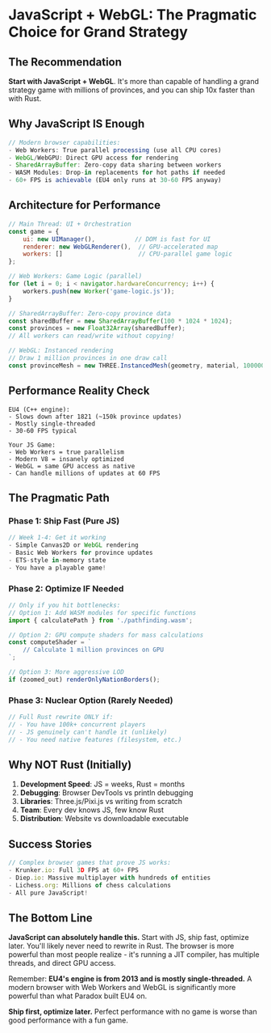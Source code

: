 # JavaScript + WebGL: The Pragmatic Choice for Grand Strategy

## The Recommendation

**Start with JavaScript + WebGL**. It's more than capable of handling a grand strategy game with millions of provinces, and you can ship 10x faster than with Rust.

## Why JavaScript IS Enough

```javascript
// Modern browser capabilities:
- Web Workers: True parallel processing (use all CPU cores)
- WebGL/WebGPU: Direct GPU access for rendering
- SharedArrayBuffer: Zero-copy data sharing between workers
- WASM Modules: Drop-in replacements for hot paths if needed
- 60+ FPS is achievable (EU4 only runs at 30-60 FPS anyway)
```

## Architecture for Performance

```javascript
// Main Thread: UI + Orchestration
const game = {
    ui: new UIManager(),           // DOM is fast for UI
    renderer: new WebGLRenderer(),  // GPU-accelerated map
    workers: []                     // CPU-parallel game logic
};

// Web Workers: Game Logic (parallel)
for (let i = 0; i < navigator.hardwareConcurrency; i++) {
    workers.push(new Worker('game-logic.js'));
}

// SharedArrayBuffer: Zero-copy province data
const sharedBuffer = new SharedArrayBuffer(100 * 1024 * 1024);
const provinces = new Float32Array(sharedBuffer);
// All workers can read/write without copying!

// WebGL: Instanced rendering
// Draw 1 million provinces in one draw call
const provinceMesh = new THREE.InstancedMesh(geometry, material, 1000000);
```

## Performance Reality Check

```
EU4 (C++ engine):
- Slows down after 1821 (~150k province updates)
- Mostly single-threaded
- 30-60 FPS typical

Your JS Game:
- Web Workers = true parallelism
- Modern V8 = insanely optimized
- WebGL = same GPU access as native
- Can handle millions of updates at 60 FPS
```

## The Pragmatic Path

### Phase 1: Ship Fast (Pure JS)
```javascript
// Week 1-4: Get it working
- Simple Canvas2D or WebGL rendering
- Basic Web Workers for province updates  
- ETS-style in-memory state
- You have a playable game!
```

### Phase 2: Optimize IF Needed
```javascript
// Only if you hit bottlenecks:
// Option 1: Add WASM modules for specific functions
import { calculatePath } from './pathfinding.wasm';

// Option 2: GPU compute shaders for mass calculations
const computeShader = `
    // Calculate 1 million provinces on GPU
`;

// Option 3: More aggressive LOD
if (zoomed_out) renderOnlyNationBorders();
```

### Phase 3: Nuclear Option (Rarely Needed)
```rust
// Full Rust rewrite ONLY if:
// - You have 100k+ concurrent players
// - JS genuinely can't handle it (unlikely)
// - You need native features (filesystem, etc.)
```

## Why NOT Rust (Initially)

1. **Development Speed**: JS = weeks, Rust = months
2. **Debugging**: Browser DevTools vs println debugging
3. **Libraries**: Three.js/Pixi.js vs writing from scratch
4. **Team**: Every dev knows JS, few know Rust
5. **Distribution**: Website vs downloadable executable

## Success Stories

```javascript
// Complex browser games that prove JS works:
- Krunker.io: Full 3D FPS at 60+ FPS
- Diep.io: Massive multiplayer with hundreds of entities
- Lichess.org: Millions of chess calculations
- All pure JavaScript!
```

## The Bottom Line

**JavaScript can absolutely handle this.** Start with JS, ship fast, optimize later. You'll likely never need to rewrite in Rust. The browser is more powerful than most people realize - it's running a JIT compiler, has multiple threads, and direct GPU access.

Remember: **EU4's engine is from 2013 and is mostly single-threaded.** A modern browser with Web Workers and WebGL is significantly more powerful than what Paradox built EU4 on.

**Ship first, optimize later.** Perfect performance with no game is worse than good performance with a fun game.